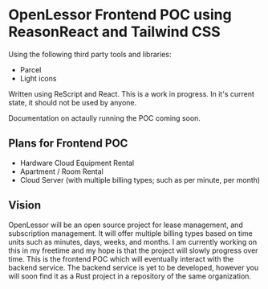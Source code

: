 # OpenLessor Frontend POC using ReasonReact and Tailwind CSS

Using the following third party tools and libraries:
- Parcel
- Light icons

Written using ReScript and React. This is a work in progress. In it's current state, it should not be used by anyone.

Documentation on actaully running the POC coming soon.

## Plans for Frontend POC
- Hardware Cloud Equipment Rental
- Apartment / Room Rental
- Cloud Server (with multiple billing types; such as per minute, per month)

## Vision

OpenLessor will be an open source project for lease management, and subscription management. It will offer multiple billing types based on time units such as minutes, days, weeks, and months. I am currently working on this in my freetime and my hope is that the project will slowly progress over time. This is the frontend POC which will eventually interact with the backend service. The backend service is yet to be developed, however you will soon find it as a Rust project in a repository of the same organization.
